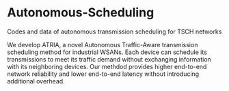 # Autonomous-Scheduling
Codes and data of autonomous transmission scheduling for TSCH networks

We develop ATRIA, a novel Autonomous Traffic-Aware transmission scheduling method for industrial WSANs. Each device can schedule its transmissions to meet its traffic demand without exchanging information with its neighboring devices. Our methdod provides higher end-to-end network reliability and lower end-to-end latency without introducing additional overhead.

